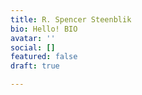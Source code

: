 ```yaml
---
title: R. Spencer Steenblik
bio: Hello! BIO
avatar: ''
social: []
featured: false
draft: true

---
```

